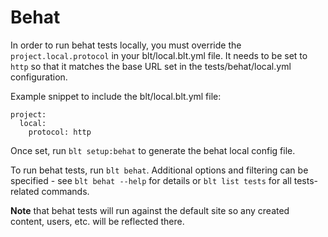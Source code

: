 # Behat
In order to run behat tests locally, you must override the `project.local.protocol` in your blt/local.blt.yml file. It needs to be set to `http` so that it matches the base URL set in the tests/behat/local.yml configuration.

Example snippet to include the blt/local.blt.yml file:
```
project:
  local:
    protocol: http
```

Once set, run `blt setup:behat` to generate the behat local config file.

To run behat tests, run `blt behat`. Additional options and filtering can be specified - see `blt behat --help` for details or `blt list tests` for all tests-related commands.

**Note** that behat tests will run against the default site so any created content, users, etc. will be reflected there.
